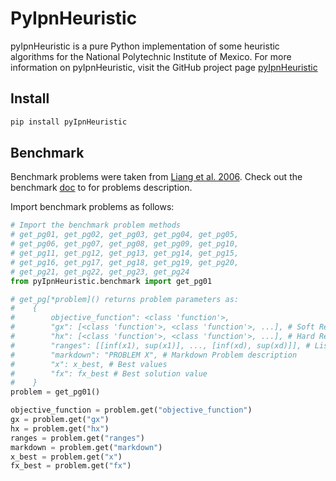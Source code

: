 # PyIpnHeuristic

pyIpnHeuristic is a pure Python implementation of some heuristic algorithms for the National
Polytechnic Institute of Mexico. For more information on pyIpnHeuristic, visit the GitHub project page
[pyIpnHeuristic](https://github.com/niortizva/pyIpnHeuristic)

## Install

```sh
pip install pyIpnHeuristic
```

## Benchmark 

Benchmark problems were taken from [Liang et al. 2006](https://www.researchgate.net/publication/216301032_Problem_definitions_and_evaluation_criteria_for_the_CEC_2006_special_session_on_constrained_real-parameter_optimization).
Check out the benchmark [doc](BENCHMARK.md) to for problems description.

Import benchmark problems as follows:

```python
# Import the benchmark problem methods
# get_pg01, get_pg02, get_pg03, get_pg04, get_pg05,
# get_pg06, get_pg07, get_pg08, get_pg09, get_pg10,
# get_pg11, get_pg12, get_pg13, get_pg14, get_pg15,
# get_pg16, get_pg17, get_pg18, get_pg19, get_pg20,
# get_pg21, get_pg22, get_pg23, get_pg24
from pyIpnHeuristic.benchmark import get_pg01

# get_pg[*problem]() returns problem parameters as:
#    {
#        objective_function": <class 'function'>,
#        "gx": [<class 'function'>, <class 'function'>, ...], # Soft Restrictions
#        "hx": [<class 'function'>, <class 'function'>, ...], # Hard Restrictions
#        "ranges": [[inf(x1), sup(x1)], ..., [inf(xd), sup(xd)]], # List of Ranges for each variable
#        "markdown": "PROBLEM X", # Markdown Problem description 
#        "x": x_best, # Best values
#        "fx": fx_best # Best solution value
#    }
problem = get_pg01()

objective_function = problem.get("objective_function")
gx = problem.get("gx")
hx = problem.get("hx")
ranges = problem.get("ranges")
markdown = problem.get("markdown")
x_best = problem.get("x")
fx_best = problem.get("fx")
```
